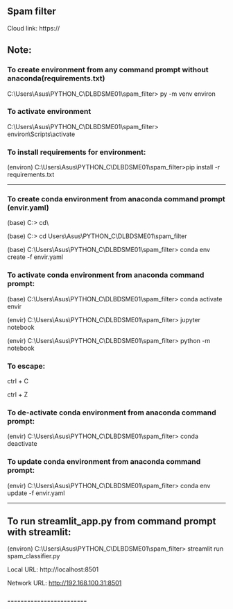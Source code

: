 ## Spam filter

Cloud link: https://

## Note:


### To create environment from any command prompt without anaconda(requirements.txt)

C:\Users\Asus\PYTHON_C\DLBDSME01\spam_filter> py -m venv environ

### To activate environment

C:\Users\Asus\PYTHON_C\DLBDSME01\spam_filter> environ\Scripts\activate

### To install requirements for environment:

(environ) C:\Users\Asus\PYTHON_C\DLBDSME01\spam_filter>pip install -r requirements.txt

-------------------

### To create conda environment from anaconda command prompt (envir.yaml)

(base) C:\> cd\

(base) C:\> cd Users\Asus\PYTHON_C\DLBDSME01\spam_filter

(base) C:\Users\Asus\PYTHON_C\DLBDSME01\spam_filter> conda env create -f envir.yaml

### To activate conda environment from anaconda command prompt:

(base) C:\Users\Asus\PYTHON_C\DLBDSME01\spam_filter> conda activate envir

(envir) C:\Users\Asus\PYTHON_C\DLBDSME01\spam_filter> jupyter notebook

(envir) C:\Users\Asus\PYTHON_C\DLBDSME01\spam_filter> python -m notebook

### To escape:

ctrl + C 

ctrl + Z

### To de-activate conda environment from anaconda command prompt:

(envir) C:\Users\Asus\PYTHON_C\DLBDSME01\spam_filter> conda deactivate

### To update conda environment from anaconda command prompt:

(envir) C:\Users\Asus\PYTHON_C\DLBDSME01\spam_filter> conda env update -f envir.yaml

--------------

## To run streamlit_app.py from command prompt with streamlit:

(environ) C:\Users\Asus\PYTHON_C\DLBDSME01\spam_filter> streamlit run spam_classifier.py


  Local URL: http://localhost:8501
  
  Network URL: http://192.168.100.31:8501

### ------------------------
